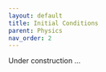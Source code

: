 ```yaml
---
layout: default
title: Initial Conditions
parent: Physics
nav_order: 2
---
```



Under construction ...
